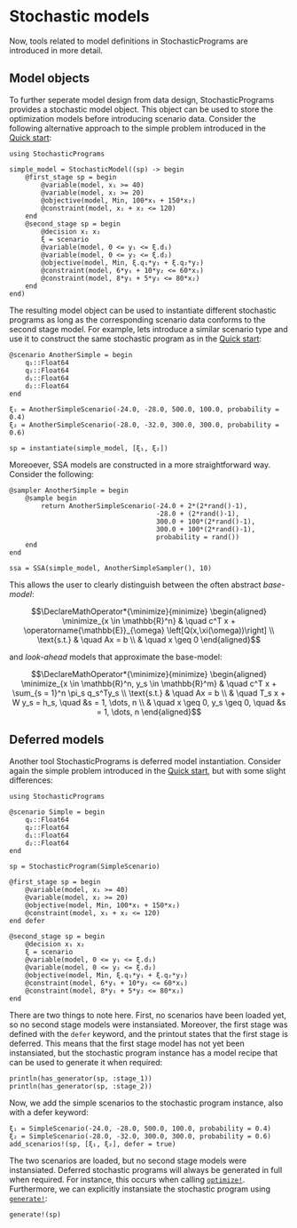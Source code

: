 # Stochastic models

Now, tools related to model definitions in StochasticPrograms are introduced in more detail.

## Model objects

To further seperate model design from data design, StochasticPrograms provides a stochastic model object. This object can be used to store the optimization models before introducing scenario data. Consider the following alternative approach to the simple problem introduced in the [Quick start](@ref):
```@example stochasticmodel
using StochasticPrograms

simple_model = StochasticModel((sp) -> begin
	@first_stage sp = begin
		@variable(model, x₁ >= 40)
		@variable(model, x₂ >= 20)
		@objective(model, Min, 100*x₁ + 150*x₂)
		@constraint(model, x₁ + x₂ <= 120)
	end
	@second_stage sp = begin
		@decision x₁ x₂
		ξ = scenario
		@variable(model, 0 <= y₁ <= ξ.d₁)
		@variable(model, 0 <= y₂ <= ξ.d₂)
		@objective(model, Min, ξ.q₁*y₁ + ξ.q₂*y₂)
		@constraint(model, 6*y₁ + 10*y₂ <= 60*x₁)
		@constraint(model, 8*y₁ + 5*y₂ <= 80*x₂)
	end
end)
```
The resulting model object can be used to instantiate different stochastic programs as long as the corresponding scenario data conforms to the second stage model. For example, lets introduce a similar scenario type and use it to construct the same stochastic program as in the [Quick start](@ref):
```@example stochasticmodel
@scenario AnotherSimple = begin
    q₁::Float64
    q₂::Float64
    d₁::Float64
    d₂::Float64
end

ξ₁ = AnotherSimpleScenario(-24.0, -28.0, 500.0, 100.0, probability = 0.4)
ξ₂ = AnotherSimpleScenario(-28.0, -32.0, 300.0, 300.0, probability = 0.6)

sp = instantiate(simple_model, [ξ₁, ξ₂])
```
Moreoever, SSA models are constructed in a more straightforward way. Consider the following:
```@example stochasticmodel
@sampler AnotherSimple = begin
    @sample begin
        return AnotherSimpleScenario(-24.0 + 2*(2*rand()-1),
									 -28.0 + (2*rand()-1),
									 300.0 + 100*(2*rand()-1),
									 300.0 + 100*(2*rand()-1),
									 probability = rand())
    end
end

ssa = SSA(simple_model, AnotherSimpleSampler(), 10)
```
This allows the user to clearly distinguish between the often abstract *base-model*:
```math
\DeclareMathOperator*{\minimize}{minimize}
\begin{aligned}
 \minimize_{x \in \mathbb{R}^n} & \quad c^T x + \operatorname{\mathbb{E}}_{\omega} \left[Q(x,\xi(\omega))\right] \\
 \text{s.t.} & \quad Ax = b \\
 & \quad x \geq 0
\end{aligned}
```
and *look-ahead* models that approximate the base-model:
```math
\DeclareMathOperator*{\minimize}{minimize}
\begin{aligned}
 \minimize_{x \in \mathbb{R}^n, y_s \in \mathbb{R}^m} & \quad c^T x + \sum_{s = 1}^n \pi_s q_s^Ty_s \\
 \text{s.t.} & \quad Ax = b \\
 & \quad T_s x + W y_s = h_s, \quad &s = 1, \dots, n \\
 & \quad x \geq 0, y_s \geq 0, \quad &s = 1, \dots, n
\end{aligned}
```

## Deferred models

Another tool StochasticPrograms is deferred model instantiation. Consider again the simple problem introduced in the [Quick start](@ref), but with some slight differences:
```@example deferred
using StochasticPrograms

@scenario Simple = begin
    q₁::Float64
    q₂::Float64
    d₁::Float64
    d₂::Float64
end

sp = StochasticProgram(SimpleScenario)

@first_stage sp = begin
    @variable(model, x₁ >= 40)
    @variable(model, x₂ >= 20)
    @objective(model, Min, 100*x₁ + 150*x₂)
    @constraint(model, x₁ + x₂ <= 120)
end defer

@second_stage sp = begin
    @decision x₁ x₂
    ξ = scenario
    @variable(model, 0 <= y₁ <= ξ.d₁)
    @variable(model, 0 <= y₂ <= ξ.d₂)
    @objective(model, Min, ξ.q₁*y₁ + ξ.q₂*y₂)
    @constraint(model, 6*y₁ + 10*y₂ <= 60*x₁)
    @constraint(model, 8*y₁ + 5*y₂ <= 80*x₂)
end
```
There are two things to note here. First, no scenarios have been loaded yet, so no second stage models were instansiated. Moreover, the first stage was defined with the `defer` keyword, and the printout states that the first stage is deferred. This means that the first stage model has not yet been instansiated, but the stochastic program instance has a model recipe that can be used to generate it when required:
```@example deferred
println(has_generator(sp, :stage_1))
println(has_generator(sp, :stage_2))
```
Now, we add the simple scenarios to the stochastic program instance, also with a defer keyword:
```@example deferred
ξ₁ = SimpleScenario(-24.0, -28.0, 500.0, 100.0, probability = 0.4)
ξ₂ = SimpleScenario(-28.0, -32.0, 300.0, 300.0, probability = 0.6)
add_scenarios!(sp, [ξ₁, ξ₂], defer = true)
```
The two scenarios are loaded, but no second stage models were instansiated. Deferred stochastic programs will always be generated in full when required. For instance, this occurs when calling [`optimize!`](@ref). Furthermore, we can explicitly instansiate the stochastic program using [`generate!`](@ref):
```@example deferred
generate!(sp)
```

